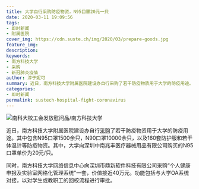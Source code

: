 ```yaml
---
title: 大学自行采购防疫物资，N95口罩20元一只
date: 2020-03-11 19:09:56
tags:
- 即时新闻
- 附属医院
cover_img: https://cdn.suste.ch/img/2020/03/prepare-goods.jpg
feature_img:
description:
keywords:
- 南方科技大学
- 采购
- 新冠肺炎疫情
author: 淳于妮可
summary: 近日，南方科技大学附属医院建设办自行采购了若干防疫物质用于大学的防疫用途。
categories:
- 即时新闻
permalink: sustech-hospital-fight-coronavirus
---
```

![南科大校工会发放慰问品/南方科技大学](https://cdn.suste.ch/img/2020/03/prepare-goods.jpg)

近日，南方科技大学附属医院建设办自行[采购](https://biddingoffice.sustc.edu.cn/tender/index/pid/2/sort_id/60)了若干防疫物资用于大学的防疫用途。其中包含N95口罩1500余只，N90口罩10000余只，以及160套防护服和若干体温计等防疫物资。其中，大学向深圳中南兆丰医疗器械用品有限公司购买的N95口罩单价为20元/只。

同时，南方科技大学网络信息中心向深圳市鼎新软件科技有限公司采购“个人健康申报及实验室网格化管理系统”一套，价值接近40万元。功能包括与大学OA系统对接，以对学生或教职工的回校流程进行审批。
